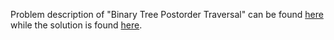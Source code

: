 Problem description of "Binary Tree Postorder Traversal" can be found [here](https://leetcode.com/problems/binary-tree-postorder-traversal/) while the solution is found [here](ttps://github.com/aurimas13/Solutions-To-Problems/blob/main/LeetCode/Python%20Solutions/Binary%20Tree%20Postorder%20Traversal/binary_tree_postorder_traversal.py).
